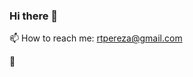 ### Hi there 👋

<!--
**rociotatiana/rociotatiana** is a ✨ _special_ ✨ repository because its `README.md` (this file) appears on your GitHub profile.

-->

📫 How to reach me: rtpereza@gmail.com 

:paperclip: 
